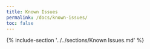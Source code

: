 ```yaml
---
title: Known Issues
permalink: /docs/known-issues/
toc: false
---
```


{% include-section '../../sections/Known Issues.md' %}